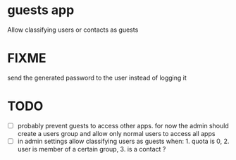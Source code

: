# guests app

Allow classifying users or contacts as guests

# FIXME

send the generated password to the user instead of logging it

# TODO

-[ ] probably prevent guests to access other apps. for now the admin should create a users group and allow only normal users to access all apps
-[ ] in admin settings allow classifying users as guests when: 1. quota is 0, 2. user is member of a certain group, 3. is a contact ?  